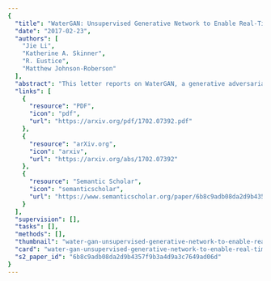 ```yaml
---
{
  "title": "WaterGAN: Unsupervised Generative Network to Enable Real-Time Color Correction of Monocular Underwater Images",
  "date": "2017-02-23",
  "authors": [
    "Jie Li",
    "Katherine A. Skinner",
    "R. Eustice",
    "Matthew Johnson-Roberson"
  ],
  "abstract": "This letter reports on WaterGAN, a generative adversarial network (GAN) for generating realistic underwater images from in-air image and depth pairings in an unsupervised pipeline used for color correction of monocular underwater images. Cameras onboard autonomous and remotely operated vehicles can capture high-resolution images to map the seafloor; however, underwater image formation is subject to the complex process of light propagation through the water column. The raw images retrieved are characteristically different than images taken in air due to effects, such as absorption and scattering, which cause attenuation of light at different rates for different wavelengths. While this physical process is well described theoretically, the model depends on many parameters intrinsic to the water column as well as the structure of the scene. These factors make recovery of these parameters difficult without simplifying assumptions or field calibration; hence, restoration of underwater images is a nontrivial problem. Deep learning has demonstrated great success in modeling complex nonlinear systems but requires a large amount of training data, which is difficult to compile in deep sea environments. Using WaterGAN, we generate a large training dataset of corresponding depth, in-air color images, and realistic underwater images. These data serve as input to a two-stage network for color correction of monocular underwater images. Our proposed pipeline is validated with testing on real data collected from both a pure water test tank and from underwater surveys collected in the field. Source code, sample datasets, and pretrained models are made publicly available.",
  "links": [
    {
      "resource": "PDF",
      "icon": "pdf",
      "url": "https://arxiv.org/pdf/1702.07392.pdf"
    },
    {
      "resource": "arXiv.org",
      "icon": "arxiv",
      "url": "https://arxiv.org/abs/1702.07392"
    },
    {
      "resource": "Semantic Scholar",
      "icon": "semanticscholar",
      "url": "https://www.semanticscholar.org/paper/6b8c9adb08da2d9b4357f9b3a4d9a3c7649ad06d"
    }
  ],
  "supervision": [],
  "tasks": [],
  "methods": [],
  "thumbnail": "water-gan-unsupervised-generative-network-to-enable-real-time-color-correction-of-monocular-underwater-images-thumb.jpg",
  "card": "water-gan-unsupervised-generative-network-to-enable-real-time-color-correction-of-monocular-underwater-images-card.jpg",
  "s2_paper_id": "6b8c9adb08da2d9b4357f9b3a4d9a3c7649ad06d"
}
---
```


